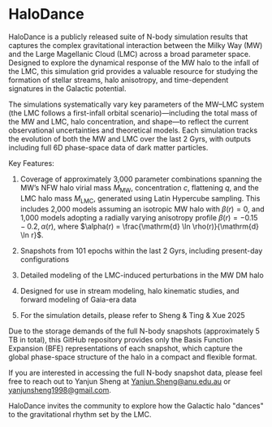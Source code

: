 # HaloDance
HaloDance is a publicly released suite of N-body simulation results that captures the complex gravitational interaction between the Milky Way (MW) and the Large Magellanic Cloud (LMC) across a broad parameter space. Designed to explore the dynamical response of the MW halo to the infall of the LMC, this simulation grid provides a valuable resource for studying the formation of stellar streams, halo anisotropy, and time-dependent signatures in the Galactic potential.

The simulations systematically vary key parameters of the MW–LMC system (the LMC follows a first-infall orbital scenario)—including the total mass of the MW and LMC, halo concentration, and shape—to reflect the current observational uncertainties and theoretical models. Each simulation tracks the evolution of both the MW and LMC over the last 2 Gyrs, with outputs including full 6D phase-space data of dark matter particles. 

Key Features:

1. Coverage of approximately 3,000 parameter combinations spanning the MW’s NFW halo virial mass $M_{\mathrm{MW}}$, concentration $c$, flattening $q$, and the LMC halo mass $M_{\mathrm{LMC}}$, generated using Latin Hypercube sampling. This includes 2,000 models assuming an isotropic MW halo with $\beta(r) = 0$, and 1,000 models adopting a radially varying anisotropy profile $\beta(r) = -0.15 - 0.2,\alpha(r)$, where $\alpha(r) = \frac{\mathrm{d} \ln \rho(r)}{\mathrm{d} \ln r}$.

2. Snapshots from 101 epochs within the last 2 Gyrs, including present-day configurations

3. Detailed modeling of the LMC-induced perturbations in the MW DM halo

4. Designed for use in stream modeling, halo kinematic studies, and forward modeling of Gaia-era data
  
5. For the simulation details, please refer to Sheng & Ting & Xue 2025 

Due to the storage demands of the full N-body snapshots (approximately 5 TB in total), this GitHub repository provides only the Basis Function Expansion (BFE) representations of each snapshot, which capture the global phase-space structure of the halo in a compact and flexible format.

If you are interested in accessing the full N-body snapshot data, please feel free to reach out to Yanjun Sheng at Yanjun.Sheng@anu.edu.au or yanjunsheng1998@gmail.com.

HaloDance invites the community to explore how the Galactic halo "dances" to the gravitational rhythm set by the LMC. 


